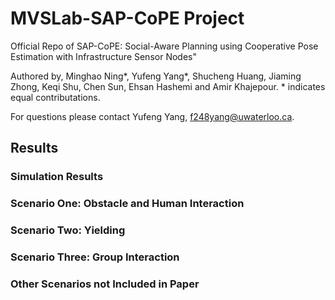# MVSLab-SAP-CoPE Project
Official Repo of SAP-CoPE: Social-Aware Planning using Cooperative Pose Estimation with Infrastructure Sensor Nodes" 

Authored by, Minghao Ning*, Yufeng Yang*, Shucheng Huang, Jiaming Zhong, Keqi Shu, Chen Sun, Ehsan Hashemi and Amir Khajepour. * indicates equal contributations. 

For questions please contact Yufeng Yang, f248yang@uwaterloo.ca.

## Results
### Simulation Results

### Scenario One: Obstacle and Human Interaction
<!-- [![Watch the video](https://img.youtube.com/vi/yXRH-UHOn6I/maxresdefault.jpg)](https://youtu.be/yXRH-UHOn6I) -->

### Scenario Two: Yielding
<!-- [![Watch the video](https://img.youtube.com/vi/bZyYKFu86tI/maxresdefault.jpg)](https://youtu.be/bZyYKFu86tI) -->

### Scenario Three: Group Interaction
<!-- [![Watch the video](https://img.youtube.com/vi/ESNUPyDQLdw/maxresdefault.jpg)](https://youtu.be/ESNUPyDQLdw) -->

### Other Scenarios not Included in Paper
<!-- [![Watch the video](https://img.youtube.com/vi/y_sCzz1o6HM/maxresdefault.jpg)](https://youtu.be/y_sCzz1o6HM) -->
